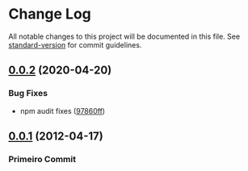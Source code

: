 # Change Log

All notable changes to this project will be documented in this file. See [standard-version](https://github.com/conventional-changelog/standard-version) for commit guidelines.

## [0.0.2](https://github.com/rodrigopg/vscode-extension-readable-indent/compare/v1.2.1...v0.0.2) (2020-04-20)


### Bug Fixes

* npm audit fixes ([97860ff](https://github.com/rodrigopg/vscode-extension-readable-indent/commit/97860ff183a2fa76fded23402d8691b86a6f0998))



## [0.0.1](https://github.com/rodrigopg/vscode-extension-readable-indent/compare/v0.0.1...v0.0.1) (2012-04-17)

### Primeiro Commit